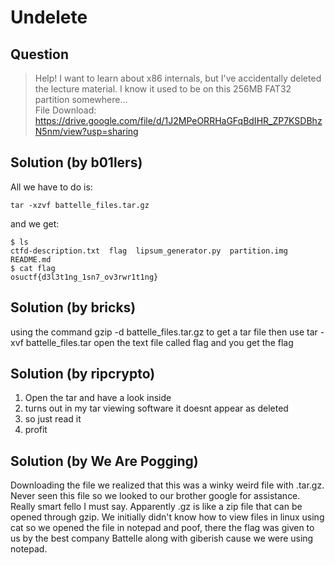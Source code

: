 # Undelete

## Question

> Help! I want to learn about x86 internals, but I've accidentally deleted the lecture material. I know it used to be on this 256MB FAT32 partition somewhere...  
> File Download: https://drive.google.com/file/d/1J2MPeORRHaGFqBdIHR_ZP7KSDBhzN5nm/view?usp=sharing

## Solution (by b01lers)
All we have to do is:
```
tar -xzvf battelle_files.tar.gz
```
and we get:
```
$ ls
ctfd-description.txt  flag  lipsum_generator.py  partition.img  README.md
$ cat flag
osuctf{d3l3t1ng_1sn7_ov3rwr1t1ng}
```

## Solution (by bricks)
using the command gzip -d battelle_files.tar.gz to get a tar file then use tar -xvf battelle_files.tar open the text file called flag and you get the flag

## Solution (by ripcrypto)
1. Open the tar and have a look inside
2. turns out in my tar viewing software it doesnt appear as deleted
3. so just read it
4. profit

## Solution (by We Are Pogging)
Downloading the file we realized that this was a winky weird file with .tar.gz. Never seen this file so we looked to our brother google for assistance. Really smart fello I must say. Apparently .gz is like a zip file that can be opened through gzip. We initially didn't know how to view files in linux using cat so we opened the file in notepad and poof, there the flag was given to us by the best company Battelle along with giberish cause we were using notepad.
